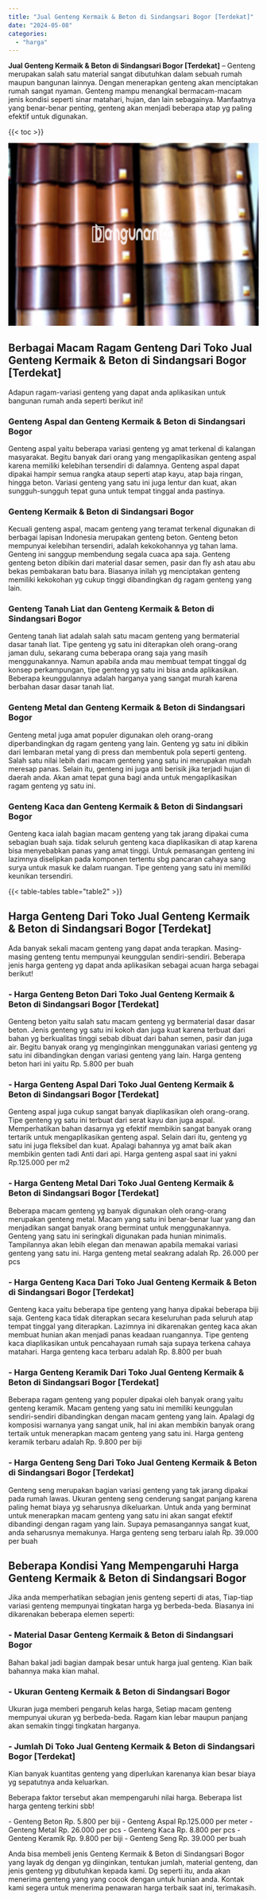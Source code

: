 ```yaml
---
title: "Jual Genteng Kermaik & Beton di Sindangsari Bogor [Terdekat]"
date: "2024-05-08"
categories: 
  - "harga"
---
```


**Jual Genteng Kermaik & Beton di Sindangsari Bogor \[Terdekat\]** – Genteng merupakan salah satu material sangat dibutuhkan dalam sebuah rumah maupun bangunan lainnya. Dengan menerapkan genteng akan menciptakan rumah sangat nyaman. Genteng mampu menangkal bermacam-macam jenis kondisi seperti sinar matahari, hujan, dan lain sebagainya. Manfaatnya yang benar-benar penting, genteng akan menjadi beberapa atap yg paling efektif untuk digunakan.

{{< toc >}}

![Jual Genteng Kermaik & Beton di Sindangsari Bogor [Terdekat]](/images/genteng-minimalis-murah13.png)

## Berbagai Macam Ragam Genteng Dari Toko Jual Genteng Kermaik & Beton di Sindangsari Bogor \[Terdekat\]

Adapun ragam-variasi genteng yang dapat anda aplikasikan untuk bangunan rumah anda seperti berikut ini!

### Genteng Aspal dan Genteng Kermaik & Beton di Sindangsari Bogor

Genteng aspal yaitu beberapa variasi genteng yg amat terkenal di kalangan masyarakat. Begitu banyak dari orang yang mengaplikasikan genteng aspal karena memiliki kelebihan tersendiri di dalamnya. Genteng aspal dapat dipakai hampir semua rangka ataup seperti atap kayu, atap baja ringan, hingga beton. Variasi genteng yang satu ini juga lentur dan kuat, akan sungguh-sungguh tepat guna untuk tempat tinggal anda pastinya.

### Genteng Kermaik & Beton di Sindangsari Bogor

Kecuali genteng aspal, macam genteng yang teramat terkenal digunakan di berbagai lapisan Indonesia merupakan genteng beton. Genteng beton mempunyai kelebihan tersendiri, adalah kekokohannya yg tahan lama. Genteng ini sanggup membendung segala cuaca apa saja. Genteng genteng beton dibikin dari material dasar semen, pasir dan fly ash atau abu bekas pembakaran batu bara. Biasanya inilah yg menciptakan genteng memiliki kekokohan yg cukup tinggi dibandingkan dg ragam genteng yang lain.

### Genteng Tanah Liat dan Genteng Kermaik & Beton di Sindangsari Bogor

Genteng tanah liat adalah salah satu macam genteng yang bermaterial dasar tanah liat. Tipe genteng yg satu ini diterapkan oleh orang-orang jaman dulu, sekarang cuma beberapa orang saja yang masih menggunakannya. Namun apabila anda mau membuat tempat tinggal dg konsep perkampungan, tipe genteng yg satu ini bisa anda aplikasikan. Beberapa keunggulannya adalah harganya yang sangat murah karena berbahan dasar dasar tanah liat.

### Genteng Metal dan Genteng Kermaik & Beton di Sindangsari Bogor

Genteng metal juga amat populer digunakan oleh orang-orang diperbandingkan dg ragam genteng yang lain. Genteng yg satu ini dibikin dari lembaran metal yang di press dan membentuk pola seperti genteng. Salah satu nilai lebih dari macam genteng yang satu ini merupakan mudah meresap panas. Selain itu, genteng ini juga anti berisik jika terjadi hujan di daerah anda. Akan amat tepat guna bagi anda untuk mengaplikasikan ragam genteng yg satu ini.

### Genteng Kaca dan Genteng Kermaik & Beton di Sindangsari Bogor

Genteng kaca ialah bagian macam genteng yang tak jarang dipakai cuma sebagian buah saja. tidak seluruh genteng kaca diaplikasikan di atap karena bisa menyebabkan panas yang amat tinggi. Untuk pemasangan genteng ini lazimnya diselipkan pada komponen tertentu sbg pancaran cahaya sang surya untuk masuk ke dalam ruangan. Tipe genteng yang satu ini memiliki keunikan tersendiri.

{{< table-tables table="table2" >}}

## Harga Genteng Dari Toko Jual Genteng Kermaik & Beton di Sindangsari Bogor \[Terdekat\]

Ada banyak sekali macam genteng yang dapat anda terapkan. Masing-masing genteng tentu mempunyai keunggulan sendiri-sendiri. Beberapa jenis harga genteng yg dapat anda aplikasikan sebagai acuan harga sebagai berikut!

### \- Harga Genteng Beton Dari Toko Jual Genteng Kermaik & Beton di Sindangsari Bogor \[Terdekat\]

Genteng beton yaitu salah satu macam genteng yg bermaterial dasar dasar beton. Jenis genteng yg satu ini kokoh dan juga kuat karena terbuat dari bahan yg berkualitas tinggi sebab dibuat dari bahan semen, pasir dan juga air. Begitu banyak orang yg menginginkan menggunakan variasi genteng yg satu ini dibandingkan dengan variasi genteng yang lain. Harga genteng beton hari ini yaitu Rp. 5.800 per buah

### \- Harga Genteng Aspal Dari Toko Jual Genteng Kermaik & Beton di Sindangsari Bogor \[Terdekat\]

Genteng aspal juga cukup sangat banyak diaplikasikan oleh orang-orang. Tipe genteng yg satu ini terbuat dari serat kayu dan juga aspal. Memperhatikan bahan dasarnya yg efektif membikin sangat banyak orang tertarik untuk mengaplikasikan genteng aspal. Selain dari itu, genteng yg satu ini juga fleksibel dan kuat. Apalagi bahannya yg amat baik akan membikin genten tadi Anti dari api. Harga genteng aspal saat ini yakni Rp.125.000 per m2

### \- Harga Genteng Metal Dari Toko Jual Genteng Kermaik & Beton di Sindangsari Bogor \[Terdekat\]

Beberapa macam genteng yg banyak digunakan oleh orang-orang merupakan genteng metal. Macam yang satu ini benar-benar luar yang dan menjadikan sangat banyak orang berminat untuk menggunakannya. Genteng yang satu ini seringkali digunakan pada hunian minimalis. Tampilannya akan lebih elegan dan menawan apabila memakai variasi genteng yang satu ini. Harga genteng metal seakrang adalah Rp. 26.000 per pcs

### \- Harga Genteng Kaca Dari Toko Jual Genteng Kermaik & Beton di Sindangsari Bogor \[Terdekat\]

Genteng kaca yaitu beberapa tipe genteng yang hanya dipakai beberapa biji saja. Genteng kaca tidak diterapkan secara keseluruhan pada seluruh atap tempat tinggal yang diterapkan. Lazimnya ini dikarenakan genteg kaca akan membuat hunian akan menjadi panas keadaan ruangannya. Tipe genteng kaca diaplikasikan untuk pencahayaan rumah saja supaya terkena cahaya matahari. Harga genteng kaca terbaru adalah Rp. 8.800 per buah

### \- Harga Genteng Keramik Dari Toko Jual Genteng Kermaik & Beton di Sindangsari Bogor \[Terdekat\]

Beberapa ragam genteng yang populer dipakai oleh banyak orang yaitu genteng keramik. Macam genteng yang satu ini memiliki keunggulan sendiri-sendiri dibandingkan dengan macam genteng yang lain. Apalagi dg komposisi warnanya yang sangat unik, hal ini akan membikin banyak orang tertaik untuk menerapkan macam genteng yang satu ini. Harga genteng keramik terbaru adalah Rp. 9.800 per biji

### \- Harga Genteng Seng Dari Toko Jual Genteng Kermaik & Beton di Sindangsari Bogor \[Terdekat\]

Genteng seng merupakan bagian variasi genteng yang tak jarang dipakai pada rumah lawas. Ukuran genteng seng cenderung sangat panjang karena paling hemat biaya yg seharusnya dikeluarkan. Untuk anda yang berminat untuk menerapkan macam genteng yang satu ini akan sangat efektif dibandingi dengan ragam yang lain. Supaya pemasangannya sangat kuat, anda seharusnya memakunya. Harga genteng seng terbaru ialah Rp. 39.000 per buah

## Beberapa Kondisi Yang Mempengaruhi Harga Genteng Kermaik & Beton di Sindangsari Bogor

Jika anda memperhatikan sebagian jenis genteng seperti di atas, Tiap-tiap variasi genteng mempunyai tingkatan harga yg berbeda-beda. Biasanya ini dikarenakan beberapa elemen seperti:

### \- Material Dasar Genteng Kermaik & Beton di Sindangsari Bogor

Bahan bakal jadi bagian dampak besar untuk harga jual genteng. Kian baik bahannya maka kian mahal.

### \- Ukuran Genteng Kermaik & Beton di Sindangsari Bogor

Ukuran juga memberi pengaruh kelas harga, Setiap macam genteng mempunyai ukuran yg berbeda-beda. Ragam kian lebar maupun panjang akan semakin tinggi tingkatan harganya.

### \- Jumlah Di Toko Jual Genteng Kermaik & Beton di Sindangsari Bogor \[Terdekat\]

Kian banyak kuantitas genteng yang diperlukan karenanya kian besar biaya yg sepatutnya anda keluarkan.

Beberapa faktor tersebut akan mempengaruhi nilai harga. Beberapa list harga genteng terkini sbb!

\- Genteng Beton Rp. 5.800 per biji - Genteng Aspal Rp.125.000 per meter - Genteng Metal Rp. 26.000 per pcs - Genteng Kaca Rp. 8.800 per pcs - Genteng Keramik Rp. 9.800 per biji - Genteng Seng Rp. 39.000 per buah

Anda bisa membeli jenis Genteng Kermaik & Beton di Sindangsari Bogor yang layak dg dengan yg diinginkan, tentukan jumlah, material genteng, dan jenis genteng yg dibutuhkan kepada kami. Dg seperti itu, anda akan menerima genteng yang yang cocok dengan untuk hunian anda. Kontak kami segera untuk menerima penawaran harga terbaik saat ini, terimakasih.
